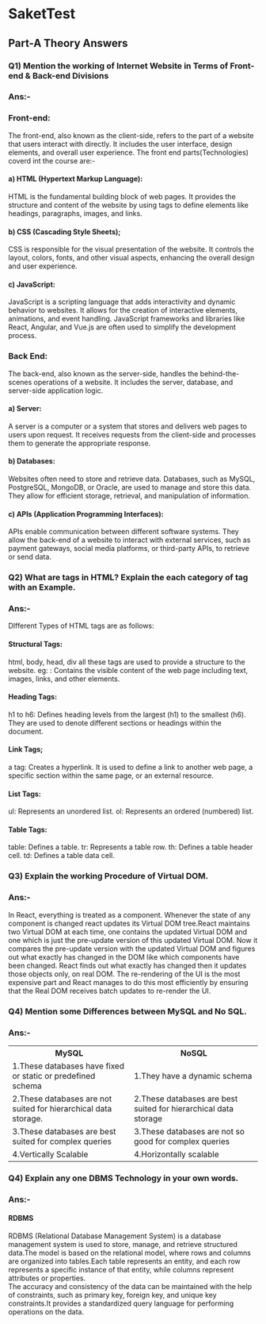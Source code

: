 # SaketTest

## Part-A Theory Answers

### Q1) Mention the working of Internet Website in Terms of Front-end & Back-end Divisions
### Ans:-
### Front-end:
The front-end, also known as the client-side, refers to the part of a website that users interact with directly. It includes the user interface, design elements, and overall user experience. The front end parts(Technologies) coverd int the course are:-
#### a) HTML (Hypertext Markup Language): 
HTML is the fundamental building block of web pages. It provides the structure and content of the website by using tags to define elements like headings, paragraphs, images, and links.
#### b) CSS (Cascading Style Sheets);
CSS is responsible for the visual presentation of the website. It controls the layout, colors, fonts, and other visual aspects, enhancing the overall design and user experience.
#### c) JavaScript: 
JavaScript is a scripting language that adds interactivity and dynamic behavior to websites. It allows for the creation of interactive elements, animations, and event handling. JavaScript frameworks and libraries like React, Angular, and Vue.js are often used to simplify the development process.

### Back End:
The back-end, also known as the server-side, handles the behind-the-scenes operations of a website. It includes the server, database, and server-side application logic.
#### a) Server:
A server is a computer or a system that stores and delivers web pages to users upon request. It receives requests from the client-side and processes them to generate the appropriate response.
#### b) Databases: 
Websites often need to store and retrieve data. Databases, such as MySQL, PostgreSQL, MongoDB, or Oracle, are used to manage and store this data. They allow for efficient storage, retrieval, and manipulation of information.
#### c) APIs (Application Programming Interfaces):
APIs enable communication between different software systems. They allow the back-end of a website to interact with external services, such as payment gateways, social media platforms, or third-party APIs, to retrieve or send data.

### Q2) What are tags in HTML? Explain the each category of tag with an Example.
### Ans:-
DIfferent Types of HTML tags are as follows:
#### Structural Tags:
html, body, head, div all these tags are used to provide a structure to the website.
eg: <body>: Contains the visible content of the web page including text, images, links, and other elements.

#### Heading Tags:
h1 to h6: Defines heading levels from the largest (h1) to the smallest (h6). They are used to denote different sections or headings within the document.

#### Link Tags;
a tag: Creates a hyperlink. It is used to define a link to another web page, a specific section within the same page, or an external resource.

#### List Tags:
ul: Represents an unordered list.
ol: Represents an ordered (numbered) list.

#### Table Tags:
table: Defines a table.
tr: Represents a table row.
th: Defines a table header cell.
td: Defines a table data cell.

### Q3) Explain the working Procedure of Virtual DOM.
### Ans:-
In React, everything is treated as a component. Whenever the state of any component is changed react updates its Virtual DOM tree.React maintains two Virtual DOM at each time, one contains the updated Virtual DOM and one which is just the pre-update version of this updated Virtual DOM. Now it compares the pre-update version with the updated Virtual DOM and figures out what exactly has changed in the DOM like which components have been changed. React finds out what exactly has changed then it updates those objects only, on real DOM. The re-rendering of the UI is the most expensive part and React manages to do this most efficiently by ensuring that the Real DOM receives batch updates to re-render the UI. 

### Q4) Mention some Differences between MySQL and No SQL.
### Ans:-
<table>
  <tr>
    <th>MySQL</th>
    <th>NoSQL</th>
  </tr>
  <tr>
    <td>1.These databases have fixed or static or predefined schema</td>
    <td>1.They have a dynamic schema</td>
  </tr>
  <tr>
    <td>2.These databases are not suited for hierarchical data storage.</td>
    <td>2.These databases are best suited for hierarchical data storage</td>
  </tr>
  <tr>
    <td>3.These databases are best suited for complex queries</td>
    <td>3.These databases are not so good for complex queries</td>
  </tr>
   <tr>
    <td>4.Vertically Scalable</td>
    <td>4.Horizontally scalable</td>
  </tr>
</table>

### Q4) Explain any one DBMS Technology in your own words.
### Ans:-
#### RDBMS
RDBMS (Relational Database Management System) is a database management system is used to store, manage, and retrieve structured data.The model is based on the relational model, where rows and columns are organized into tables.Each table represents an entity, and each row represents a specific instance of that entity, while columns represent attributes or properties.<br>
The accuracy and consistency of the data can be maintained with the help of constraints, such as primary key, foreign key, and unique key constraints.It provides a standardized query language for performing operations on the data.
